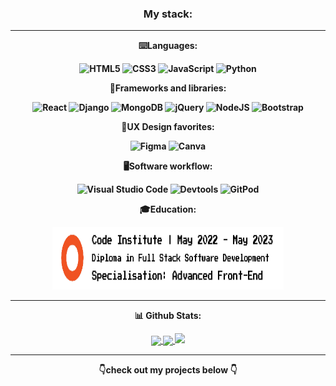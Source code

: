 <div align="center"><b>

<h3>My stack:</h3>

***

⌨️Languages: 

![HTML5](https://img.shields.io/badge/html5-%23E34F26.svg?style=for-the-badge&logo=html5&logoColor=white) ![CSS3](https://img.shields.io/badge/css3-%231572B6.svg?style=for-the-badge&logo=css3&logoColor=white) ![JavaScript](https://img.shields.io/badge/javascript-%23323330.svg?style=for-the-badge&logo=javascript&logoColor=%23F7DF1E) ![Python](https://img.shields.io/badge/python-3670A0?style=for-the-badge&logo=python&logoColor=ffdd54)

📗Frameworks and libraries:

![React](https://img.shields.io/badge/react-%2320232a.svg?style=for-the-badge&logo=react&logoColor=%2361DAFB) ![Django](https://img.shields.io/badge/django-%23092E20.svg?style=for-the-badge&logo=django&logoColor=white) ![MongoDB](https://img.shields.io/badge/MongoDB-%234ea94b.svg?style=for-the-badge&logo=mongodb&logoColor=white) ![jQuery](https://img.shields.io/badge/jquery-%230769AD.svg?style=for-the-badge&logo=jquery&logoColor=white) ![NodeJS](https://img.shields.io/badge/node.js-6DA55F?style=for-the-badge&logo=node.js&logoColor=white) ![Bootstrap](https://img.shields.io/badge/bootstrap-%238511FA.svg?style=for-the-badge&logo=bootstrap&logoColor=white)

🎨UX Design favorites:

![Figma](https://img.shields.io/badge/figma-%23F24E1E.svg?style=for-the-badge&logo=figma&logoColor=white) ![Canva](https://img.shields.io/badge/canva-%2300C4CC.svg?style=for-the-badge&logo=canva&logoColor=white)

🖥️Software workflow:

![Visual Studio Code](https://img.shields.io/badge/Visual%20Studio%20Code-%2320232a.svg?style=for-the-badge&logo=visual-studio-code&logoColor=blue) ![Devtools](https://img.shields.io/badge/Devtools-%23323?style=for-the-badge&logo=google%20chrome&logoColor=white) ![GitPod](https://img.shields.io/badge/GitPod-%2320232a.svg?style=for-the-badge&logo=gitpod&logoColor=orange)

🎓Education:

<img src="ci logo.svg" width="370" height="100">

***

📊 Github Stats: 

<a href="https://github.com/anuraghazra/github-readme-stats">
  <img height=200 align="center" src="https://github-readme-stats.vercel.app/api?username=lmcrean&theme=dark" />
</a>
<a href="https://github.com/anuraghazra/convoychat">
  <img height=200 align="center" src="https://github-readme-stats.vercel.app/api/top-langs?username=lmcrean&layout=compact&langs_count=8&card_width=320&theme=dark" />
</a>

<img height=400 src="https://wakatime.com/share/@416fbf43-2a75-4cf7-8b85-019470ba1cc8/46572cfc-720b-4f33-a9ac-b255e2c537bc.svg">

***
👇check out my projects below 👇

</div>
